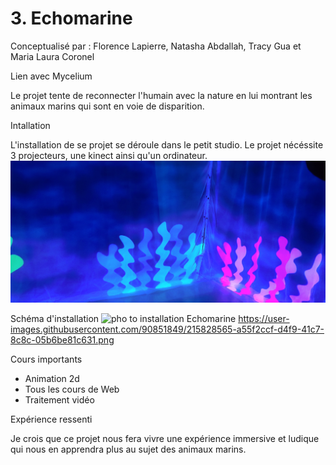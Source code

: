 # 3. Echomarine
Conceptualisé par : 
Florence Lapierre, Natasha Abdallah, Tracy Gua et Maria Laura Coronel

Lien avec Mycelium

Le projet tente de reconnecter l'humain avec la nature en lui montrant les animaux marins qui sont en voie de disparition.

Intallation

L'installation de se projet se déroule dans le petit studio. Le projet nécéssite 3 projecteurs, une kinect ainsi qu'un ordinateur.
![pho to installation Echomarine](media/echomarine_mur.jpg)

Schéma d'installation
![pho to installation Echomarine](https://user-images.githubusercontent.com/90851849/215828565-a55f2ccf-d4f9-41c7-8c8c-05b6be81c631.png)
https://user-images.githubusercontent.com/90851849/215828565-a55f2ccf-d4f9-41c7-8c8c-05b6be81c631.png

Cours importants 
* Animation 2d
* Tous les cours de Web
* Traitement vidéo

Expérience ressenti

Je crois que ce projet nous fera vivre une expérience immersive et ludique qui nous en apprendra plus au sujet des animaux marins.

